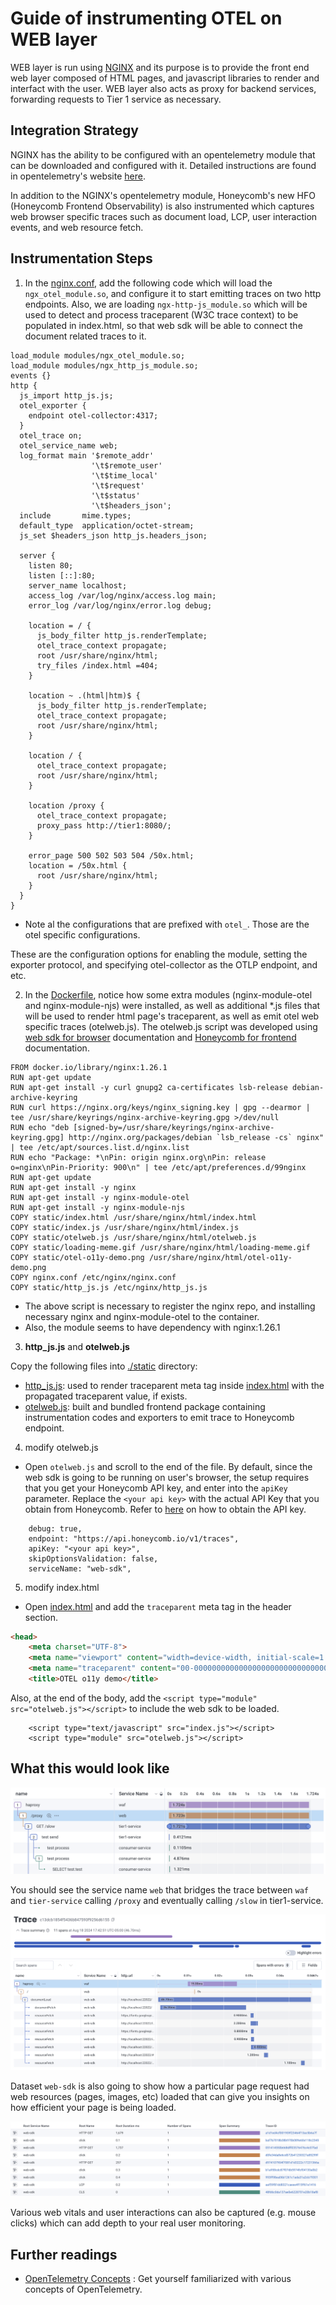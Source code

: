 # Guide of instrumenting OTEL on WEB layer

WEB layer is run using [NGINX](https://nginx.org/en/) and its purpose is to provide the front end web layer composed of HTML pages, and javascript libraries to render and interfact with the user. WEB layer also acts as proxy for backend services, forwarding requests to Tier 1 service as necessary.

## Integration Strategy

NGINX has the ability to be configured with an opentelemetry module that can be downloaded and configured with it. Detailed instructions are found in opentelemetry's website [here](https://github.com/nginxinc/nginx-otel/blob/main/README.md).

In addition to the NGINX's opentelemetry module, Honeycomb's new HFO (Honeycomb Frontend Observability) is also instrumented which captures web browser specific traces such as document load, LCP, user interaction events, and web resource fetch.

## Instrumentation Steps

1. In the [nginx.conf](nginx.conf), add the following code which will load the `ngx_otel_module.so`, and configure it to start emitting traces on two http endpoints. Also, we are loading `ngx-http-js_module.so` which will be used to detect and process traceparent (W3C trace context) to be populated in index.html, so that web sdk will be able to connect the document related traces to it.

```
load_module modules/ngx_otel_module.so;
load_module modules/ngx_http_js_module.so;
events {}
http {
  js_import http_js.js;
  otel_exporter {
    endpoint otel-collector:4317;
  }
  otel_trace on;
  otel_service_name web;
  log_format main '$remote_addr'
                  '\t$remote_user'
                  '\t$time_local'
                  '\t$request'
                  '\t$status'
                  '\t$headers_json';
  include       mime.types;
  default_type  application/octet-stream;
  js_set $headers_json http_js.headers_json;

  server {
    listen 80;
    listen [::]:80;
    server_name localhost;
    access_log /var/log/nginx/access.log main;
    error_log /var/log/nginx/error.log debug;

    location = / {
      js_body_filter http_js.renderTemplate;
      otel_trace_context propagate;
      root /usr/share/nginx/html;
      try_files /index.html =404;
    }

    location ~ .(html|htm)$ {
      js_body_filter http_js.renderTemplate;
      otel_trace_context propagate;
      root /usr/share/nginx/html;
    }

    location / {
      otel_trace_context propagate;
      root /usr/share/nginx/html;
    }

    location /proxy {
      otel_trace_context propagate;
      proxy_pass http://tier1:8080/;
    }

    error_page 500 502 503 504 /50x.html;
    location = /50x.html {
      root /usr/share/nginx/html;
    }
  }
}
```

* Note al the configurations that are prefixed with `otel_`. Those are the otel specific configurations.

These are the configuration options for enabling the module, setting the exporter protocol, and specifying otel-collector as the OTLP endpoint, and etc.

2. In the [Dockerfile](Dockerfile), notice how some extra modules (nginx-module-otel and nginx-module-njs) were installed, as well as additional *.js files that will
be used to render html page's traceparent, as well as emit otel web specific traces (otelweb.js). The otelweb.js script was developed using [web sdk for browser](https://opentelemetry.io/docs/languages/js/getting-started/browser/) documentation and [Honeycomb for frontend](https://docs.honeycomb.io/get-started/start-building/web/) documentation.

```
FROM docker.io/library/nginx:1.26.1
RUN apt-get update
RUN apt-get install -y curl gnupg2 ca-certificates lsb-release debian-archive-keyring
RUN curl https://nginx.org/keys/nginx_signing.key | gpg --dearmor | tee /usr/share/keyrings/nginx-archive-keyring.gpg >/dev/null
RUN echo "deb [signed-by=/usr/share/keyrings/nginx-archive-keyring.gpg] http://nginx.org/packages/debian `lsb_release -cs` nginx" | tee /etc/apt/sources.list.d/nginx.list
RUN echo "Package: *\nPin: origin nginx.org\nPin: release o=nginx\nPin-Priority: 900\n" | tee /etc/apt/preferences.d/99nginx
RUN apt-get update
RUN apt-get install -y nginx
RUN apt-get install -y nginx-module-otel
RUN apt-get install -y nginx-module-njs
COPY static/index.html /usr/share/nginx/html/index.html
COPY static/index.js /usr/share/nginx/html/index.js
COPY static/otelweb.js /usr/share/nginx/html/otelweb.js
COPY static/loading-meme.gif /usr/share/nginx/html/loading-meme.gif
COPY static/otel-o11y-demo.png /usr/share/nginx/html/otel-o11y-demo.png
COPY nginx.conf /etc/nginx/nginx.conf
COPY static/http_js.js /etc/nginx/http_js.js
```

* The above script is necessary to register the nginx repo, and installing necessary nginx and nginx-module-otel to the container.
* Also, the module seems to have dependency with nginx:1.26.1

3. **http_js.js** and **otelweb.js**

Copy the following files into [./static](./static) directory:

- [http_js.js](https://github.com/honeycombio/otel-o11y-demo/blob/custom-instrumented/web/static/http_js.js): used to render traceparent meta tag inside [index.html](static/index.html) with the propagated traceparent value, if exists.
- [otelweb.js](https://github.com/honeycombio/otel-o11y-demo/blob/custom-instrumented/web/static/otelweb.js): built and bundled frontend package containing instrumentation codes and exporters to emit trace to Honeycomb endpoint.

4. modify otelweb.js
- Open `otelweb.js` and scroll to the end of the file. By default, since the web sdk is going to be running on user's browser, the setup requires that you get your Honeycomb API key, and enter into the `apiKey` parameter. Replace the `<your api key>` with the actual API Key that you obtain from Honeycomb. Refer to [here](https://docs.honeycomb.io/get-started/configure/environments/manage-api-keys/#find-api-keys) on how to obtain the API key.

```
    debug: true,
    endpoint: "https://api.honeycomb.io/v1/traces",
    apiKey: "<your api key>",
    skipOptionsValidation: false,
    serviceName: "web-sdk",
```

5. modify index.html
- Open [index.html](static/index.html) and add the `traceparent` meta tag in the header section.

```html
<head>
    <meta charset="UTF-8">
    <meta name="viewport" content="width=device-width, initial-scale=1.0">
    <meta name="traceparent" content="00-00000000000000000000000000000000-0000000000000000-00">
    <title>OTEL o11y demo</title>
```

Also, at the end of the body, add the `<script type="module" src="otelweb.js"></script>` to include the web sdk to be loaded.

```
    <script type="text/javascript" src="index.js"></script>
    <script type="module" src="otelweb.js"></script>
```

## What this would look like

![screenshot](web-trace-screenshot.png "screenshot")

You should see the service name `web` that bridges the trace between `waf` and `tier-service` calling `/proxy` and eventually calling `/slow` in tier1-service.

![screenshot](web-trace-screenshot2.png "screenshot")

Dataset `web-sdk` is also going to show how a particular page request had web resources (pages, images, etc) loaded that can give you insights on how efficient your page is being loaded.

![screenshot](web-trace-screenshot3.png "screenshot")

Various web vitals and user interactions can also be captured (e.g. mouse clicks) which can add depth to your real user monitoring.

## Further readings

- [OpenTelemetry Concepts](https://opentelemetry.io/docs/concepts/) : Get yourself familiarized with various concepts of OpenTelemetry.